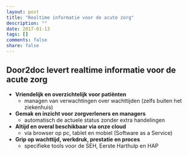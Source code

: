 ```yaml
---
layout: post
title: "Realtime informatie voor de acute zorg"
description: ""
date: 2017-01-13
tags: []
comments: false
share: false
---
```


## Door2doc levert realtime informatie voor de acute zorg

* **Vriendelijk en overzichtelijk voor patiënten**
    * managen van verwachtingen over wachttijden (zelfs buiten het ziekenhuis)
* **Gemak en inzicht voor zorgverleners en managers**
    * automatisch de actuele status zonder extra handelingen
* **Altijd en overal beschikbaar via onze cloud**
    * via browser op pc, tablet en mobiel (Software as a Service)
* **Grip op wachttijd, werkdruk, prestatie en proces**
    * specifieke tools voor de SEH, Eerste Harthulp en HAP

